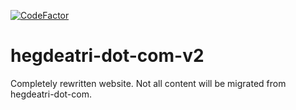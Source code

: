 [![CodeFactor](https://www.codefactor.io/repository/github/hegde-atri/hegdeatri-dot-com-v2/badge/nextjs)](https://www.codefactor.io/repository/github/hegde-atri/hegdeatri-dot-com-v2/overview/nextjs)

# hegdeatri-dot-com-v2

Completely rewritten website. Not all content will be migrated from hegdeatri-dot-com.
